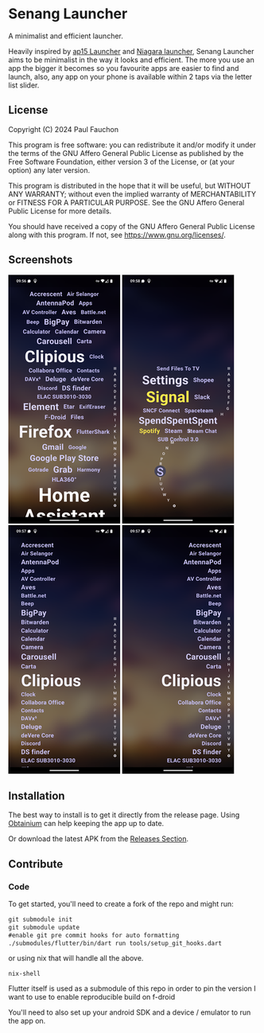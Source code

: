 # Senang Launcher

A minimalist and efficient launcher.

Heavily inspired by [ap15 Launcher](https://play.google.com/store/apps/details?id=com.aurhe.ap15)
and [Niagara launcher](https://niagaralauncher.app/), Senang Launcher aims to be minimalist in the
way it looks and efficient. The more you use an app the bigger it becomes so you favourite apps are
easier to find and launch, also, any app on your phone is available within 2 taps via the letter
list slider.

## License

Copyright (C) 2024 Paul Fauchon

This program is free software: you can redistribute it and/or modify
it under the terms of the GNU Affero General Public License as published
by the Free Software Foundation, either version 3 of the License, or
(at your option) any later version.

This program is distributed in the hope that it will be useful,
but WITHOUT ANY WARRANTY; without even the implied warranty of
MERCHANTABILITY or FITNESS FOR A PARTICULAR PURPOSE. See the
GNU Affero General Public License for more details.

You should have received a copy of the GNU Affero General Public License
along with this program. If not, see <https://www.gnu.org/licenses/>.

## Screenshots

[![home](./screenshots/1.png)](./fastlane/metadata/android/en-US/images/phoneScreenshots/1.png)
[![home](./screenshots/2.png)](./fastlane/metadata/android/en-US/images/phoneScreenshots/2.png)
[![home](./screenshots/3.png)](./fastlane/metadata/android/en-US/images/phoneScreenshots/3.png)
[![home](./screenshots/4.png)](./fastlane/metadata/android/en-US/images/phoneScreenshots/4.png)

## Installation
The best way to install is to get it directly from the release page. Using [Obtainium](https://github.com/ImranR98/Obtainium) can help keeping the app up to date.

[//]: # (It is also available on F-Droid, IzzyOnDroid, and Accrescent:)

[//]: # ()
[//]: # ([<img src="https://fdroid.gitlab.io/artwork/badge/get-it-on.png")

[//]: # (alt="Get it on F-Droid")

[//]: # (height="80">]&#40;https://f-droid.org/packages/com.github.lamarios.clipious/&#41;)

[//]: # ([<img src="https://gitlab.com/IzzyOnDroid/repo/-/raw/master/assets/IzzyOnDroid.png")

[//]: # (alt='Get it on IzzyOnDroid')

[//]: # (height="80">]&#40;https://apt.izzysoft.de/fdroid/index/apk/com.github.lamarios.clipious/&#41;)

[//]: # ([<img src="https://accrescent.app/badges/get-it-on.png")

[//]: # (alt='Get it on Accrescent')

[//]: # (height="80">]&#40;https://accrescent.app/app/com.github.lamarios.clipious&#41;)

Or download the latest APK from the [Releases Section](https://github.com/lamarios/Senang-Launcher/releases/latest).

## Contribute

### Code

To get started, you'll need to create a fork of the repo and might run:

```
git submodule init
git submodule update
#enable git pre commit hooks for auto formatting
./submodules/flutter/bin/dart run tools/setup_git_hooks.dart
```

or using nix that will handle all the above. 

```
nix-shell
```

Flutter itself is used as a submodule of this repo in order to pin the version I want to use to
enable reproducible build on f-droid

You'll need to also set up your android SDK and a device / emulator to run the app on.
